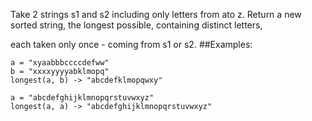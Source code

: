 Take 2 strings s1 and s2 including only letters from ato z. Return a new sorted string, the longest possible, containing distinct letters,

each taken only once - coming from s1 or s2.
##Examples:

```
a = "xyaabbbccccdefww"
b = "xxxxyyyyabklmopq"
longest(a, b) -> "abcdefklmopqwxy"

a = "abcdefghijklmnopqrstuvwxyz"
longest(a, a) -> "abcdefghijklmnopqrstuvwxyz"
```
